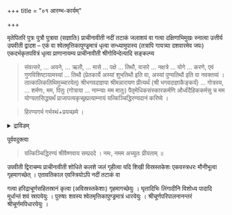 +++
title = "०१ आरम्भ-कार्यम्"

+++

मृतेपितरि पुत्रः पुत्रौ पुत्रावा (सज्ञातिः) प्राचीनावीती नदीं तटाकं जलाशयं वा गत्वा दक्षिणाभिमुखः स्नात्वा उत्तीर्य उपवीती द्वादश – एकं वा श्वेतमृत्तिकापुण्ड्रमात्रं धृत्वा सन्ध्यामुपास्य (तत्रापि गायत्र्या दशवारमेव जपः) एकदर्भकृतपवित्रं धृत्वा प्राणानायम्य प्राचीनावीती श्रीगोविन्देत्यादि सङ्कल्प्य 

> संवत्सरे, ... अयने, ... ऋतौ, ... मासे ... पक्षे ... तिथौ, वासरे ... नक्षत्रे ... योगे ... करणे, एवं गुणविशिष्टायामस्यां ... तिथौ (प्रेतकार्ये अस्यां शुभतिथौ इति वा, अस्यां पुण्यतिथौ इति वा नवक्तव्यं । तात्कालिकतिथिमुच्चारयेत्) श्रीभगवदाज्ञया श्रीमन्नारायण प्रीत्यर्थं (श्री भगवदाज्ञाकैङ्कर्यं) ... गोत्रस्य, ... शर्मणः, मम, पितुः (गोत्राया ... नाम्न्याः मम मातुः) पैतृमेधिकसंस्कारकर्मणि और्ध्वंदैहिककर्मसु च मम योग्यतासिद्ध्यर्थं प्राजापत्यकृच्छ्रप्रत्याम्नायं यत्किञ्चिद्धिरण्यदानं करिष्ये । 

> हिरण्यगर्भ गर्भस्थं+प्रयच्छमे ।

<details><summary>द्राविडम्</summary>

## 3 தஹந தின க்ருத்யம்

ஆரம்ப கார்யம்

கர்த்தா ஜ்ஞாதிகளுடன் கூட நதி அல்லது குளம் முதலான இடத்திற்குச் சென்று தெற்கு முகமாக நீராடி, கரை ஏறி, 12 திருமணோ அல்லது ஒரு திருமணோ இட்டுக் கொண்டு (இது முதற்கொண்டு ப்ரபூத பலி ப்ரதான பர்யந்தம், ஸ்ரீ சூர்ணம் தரிக்கக் கூடாது) ஸந்த்யா காலமாகில் ஸந்த்யா வந்தனத்தை மட்டும் (10 காயத்ரி கொண்டதான ஜபம்) செய்ய வேண்டும். ஒரு தர்ப்பத்தினால் செய்யப்பட்ட பவித்ரத்தை தரித்து ப்ராணாயாமம்,

ஸங்கல்ப்பம் செய்து திதி சொல்லும் இடத்தில் 'புண்ய திதி" என்றோ “சுப திதி" என்றோ சொல்லாமல் அஸ்யாம் திதௌ (த்ருதீயாயாம் திதௌ) என்று சொல்லி, தன் தகப்பனாரின் பைத்ருமேதிக ஸம்ஸ்கார கர்மாவில் தனக்கு யோக்யதை ஏற்பட க்ருச்ரம் செய்து கொண்டு உபவீதமாக ஆசமனம் செய்து, ப்ராசீநாவீதமாதக் கலசத்தில் ஜலத்தை எடுத்துக் கொண்டு “சிகை” இருக்குமாகில் அதை அவிழ்த்து விட்டுக் கொண்டு மௌனியாக கிருஹத்தை அடைய வேண்டும்.

இதனிடையில் ஸ்த்ரீகளும் தங்கள் வழக்கமான காரியமான ப்ரேதத்தின் ஸ்னானத்திற்காக ஜலம் எடுத்து வருவார்கள். ஆஜ்யம்,
கோமயம் இவைகளைத் தொட்டு லிங்காதிகளைச் சுத்தம் செய்து ஸ்னானம் செய்விப்பார்கள்.

</details>

पूर्ववदुक्त्वा 

> यत्किञ्चिद्धिरण्यं श्रीवैष्णवाय सम्प्रददे । नमः, नमम अच्युतः प्रीयताम् ॥

उपवीती द्विराचम्य प्राचीनावीती शोधिते कलशे जलं गृहीत्वा यदि शिखी विस्रस्तकेशः एकवस्त्रधरः मौनीभूत्वा गृहमागच्छेत् । एतावतिकाल एवस्त्रियोऽपि नदीं तटाकं वा

गत्वा हरिद्राचूर्णसहितस्रानं कृत्वा (अविस्रस्तकेशाः) गृहमागच्छेयुः । घृतादिभिः लिंगादीनि विशोध्य पादादि मूर्धान्तं शवं स्रापयेयुः । पुरुषाः शवस्य श्वेतमृत्तिकापुण्ड्रमात्रं धारयेयुः । श्रीचूर्णपरिपालनानन्तरं श्रीचूर्णमपिधारयेयुः ।